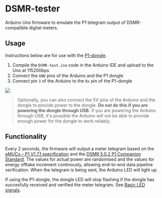 # DSMR-tester
Arduino Uno firmware to emulate the P1 telegram output of DSMR-compatible digital meters.

## Usage
Instructions below are for use with the [P1-dongle](https://github.com/plan-d-io/P1-dongle).
1. Compile the `DSMR-test.ino` code in the Arduino IDE and upload to the Uno at 115200bps
2. Connect the `GND` pins of the Arduino and the P1 dongle
3. Connect pin `3` of the Arduino to the `Rx` pin of the P1-dongle

![](https://raw.githubusercontent.com/wiki/plan-d-io/DSMR-tester/images/connection.png)

>Optionally, you can also connect the 5V pins of the Arduino and the dongle to provide power to the dongle. **Do not do this if you are powering the dongle through USB.** 
>If you are powering the Arduino through USB, it's possible the Arduino will not be able to provide enough power for the dongle to work reliably. 

## Functionality
Every 2 seconds, the firmware will output a meter telegram based on the [eMUCs – P1 V1.7.1 specification](https://maakjemeterslim.be/rails/active_storage/blobs/eyJfcmFpbHMiOnsibWVzc2FnZSI6IkJBaHBBZ0lEIiwiZXhwIjpudWxsLCJwdXIiOiJibG9iX2lkIn19--cdd9b48fd0838e89b177f03b745b23450fd8f53e/e-MUCS_P1_Ed_1_7_1.pdf?disposition=attachment) and the [DSMR 5.0.2 P1 Companion Standard](https://www.netbeheernederland.nl/_upload/Files/Slimme_meter_15_a727fce1f1.pdf). The values for actual power are randomised and the values for energy offtake increment continously, allowing end-to-end data pipeline verification. When the telegram is being sent, the Arduino LED will light up.

If using the P1-dongle, the dongle LED will stop flashing if the dongle has succesfully received and verified the meter telegram. See [Basic LED signals](https://github.com/plan-d-io/P1-dongle/wiki/Basic:-LED-signals).

